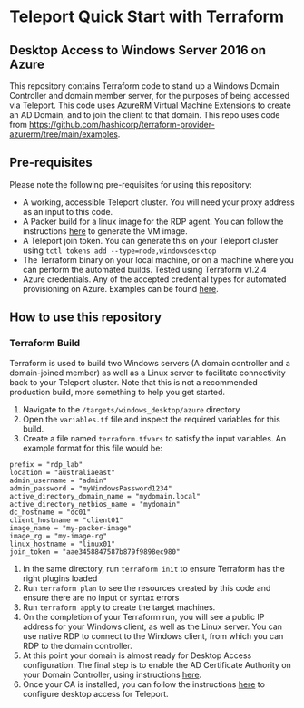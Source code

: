 # Teleport Quick Start with Terraform
## Desktop Access to Windows Server 2016 on Azure

This repository contains Terraform code to stand up a Windows Domain Controller and domain member server, for the purposes of being accessed via Teleport. This code uses AzureRM Virtual Machine Extensions to create an AD Domain, and to join the client to that domain. This repo uses code from https://github.com/hashicorp/terraform-provider-azurerm/tree/main/examples.

## Pre-requisites
Please note the following pre-requisites for using this repository:
- A working, accessible Teleport cluster. You will need your proxy address as an input to this code. 
- A Packer build for a linux image for the RDP agent. You can follow the instructions [here](https://github.com/dgkirkwood/teleport-terraform-quickstart/tree/main/teleport_targets/ssh/azure-linux-vm#packer-build) to generate the VM image.
- A Teleport join token. You can generate this on your Teleport cluster using `tctl tokens add --type=node,windowsdesktop`
- The Terraform binary on your local machine, or on a machine where you can perform the automated builds. Tested using Terraform v1.2.4
- Azure credentials. Any of the accepted credential types for automated provisioning on Azure. Examples can be found [here](https://registry.terraform.io/providers/hashicorp/google/latest/docs/guides/getting_started).

## How to use this repository

### Terraform Build
Terraform is used to build two Windows servers (A domain controller and a domain-joined member) as well as a Linux server to facilitate connectivity back to your Teleport cluster. Note that this is not a recommended production build, more something to help you get started. 

1. Navigate to the `/targets/windows_desktop/azure` directory
2. Open the `variables.tf` file and inspect the required variables for this build.
3. Create a file named `terraform.tfvars` to satisfy the input variables. An example format for this file would be: 

```
prefix = "rdp_lab"
location = "australiaeast"
admin_username = "admin"
admin_password = "myWindowsPassword1234"
active_directory_domain_name = "mydomain.local"
active_directory_netbios_name = "mydomain"
dc_hostname = "dc01"
client_hostname = "client01"
image_name = "my-packer-image"
image_rg = "my-image-rg"
linux_hostname = "linux01"
join_token = "aae3458847587b879f9898ec980"
```

1. In the same directory, run `terraform init` to ensure Terraform has the right plugins loaded
2. Run `terraform plan` to see the resources created by this code and ensure there are no input or syntax errors
3. Run `terraform apply` to create the target machines. 
4. On the completion of your Terraform run, you will see a public IP address for your Windows client, as well as the Linux server. You can use native RDP to connect to the Windows client, from which you can RDP to the domain controller. 
5. At this point your domain is almost ready for Desktop Access configuration. The final step is to enable the AD Certificate Authority on your Domain Controller, using instructions [here](https://docs.microsoft.com/en-us/windows-server/networking/core-network-guide/cncg/server-certs/install-the-certification-authority).
6. Once your CA is installed, you can follow the instructions [here](https://goteleport.com/docs/desktop-access/getting-started/) to configure desktop access for Teleport. 